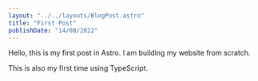 ```yaml
---
layout: "../../layouts/BlogPost.astro"
title: "First Post"
publishDate: "14/08/2022"
---
```

Hello, this is my first post in Astro. I am building my website from scratch.

This is also my first time using TypeScript.